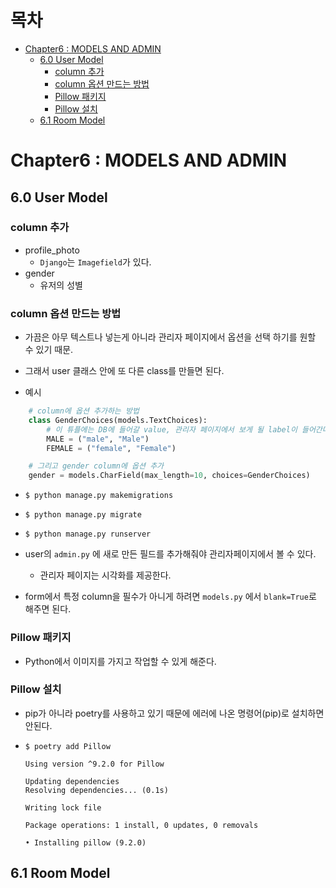 # 목차

- [Chapter6 : MODELS AND ADMIN](#chapter6---models-and-admin)
  - [6.0 User Model](#60-user-model)
    - [column 추가](#column---)
    - [column 옵션 만드는 방법](#column----------)
    - [Pillow 패키지](#pillow----)
    - [Pillow 설치](#pillow---)
  - [6.1 Room Model](#61-room-model)

# Chapter6 : MODELS AND ADMIN

## 6.0 User Model

### column 추가

- profile_photo
  - `Django`는 `Imagefield`가 있다.
- gender
  - 유저의 성별

### column 옵션 만드는 방법

- 가끔은 아무 텍스트나 넣는게 아니라 관리자 페이지에서 옵션을 선택 하기를 원할 수 있기 때문.
- 그래서 user 클래스 안에 또 다른 class를 만들면 된다.

- 예시

```python
    # column에 옵션 추가하는 방법
    class GenderChoices(models.TextChoices):
        # 이 튜플에는 DB에 들어갈 value, 관리자 페이지에서 보게 될 label이 들어간다.
        MALE = ("male", "Male")
        FEMALE = ("female", "Female")

    # 그리고 gender column에 옵션 추가
    gender = models.CharField(max_length=10, choices=GenderChoices)


```

- `$ python manage.py makemigrations`
- `$ python manage.py migrate`
- `$ python manage.py runserver`

- user의 `admin.py` 에 새로 만든 필드를 추가해줘야 관리자페이지에서 볼 수 있다.

  - 관리자 페이지는 시각화를 제공한다.

- form에서 특정 column을 필수가 아니게 하려면 `models.py` 에서 `blank=True`로 해주면 된다.

### Pillow 패키지

- Python에서 이미지를 가지고 작업할 수 있게 해준다.

### Pillow 설치

- pip가 아니라 poetry를 사용하고 있기 때문에 에러에 나온 명령어(pip)로 설치하면 안된다.
- `$ poetry add Pillow`

  ```
  Using version ^9.2.0 for Pillow

  Updating dependencies
  Resolving dependencies... (0.1s)

  Writing lock file

  Package operations: 1 install, 0 updates, 0 removals

  • Installing pillow (9.2.0)
  ```

## 6.1 Room Model
